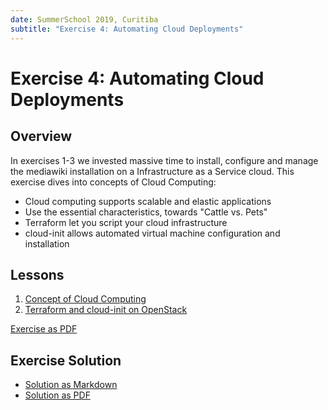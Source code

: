 ```yaml
---
date: SummerSchool 2019, Curitiba
subtitle: "Exercise 4: Automating Cloud Deployments"
---
```

# Exercise 4: Automating Cloud Deployments

## Overview

In exercises 1-3 we invested massive time to install, configure and manage the
mediawiki installation on a Infrastructure as a Service cloud. This exercise
dives into concepts of Cloud Computing: 

 - Cloud computing supports scalable and elastic applications
 - Use the essential characteristics, towards "Cattle vs. Pets"
 - Terraform let you script your cloud infrastructure
 - cloud-init allows automated virtual machine configuration and installation

## Lessons

 1. [Concept of Cloud Computing](lesson-conceptcloud.md)
 2. [Terraform and cloud-init on OpenStack](lesson-terraform.md)


[Exercise as PDF](exercise.pdf)

## Exercise Solution

* [Solution as Markdown](solution.md)
* [Solution as PDF](solution.pdf)